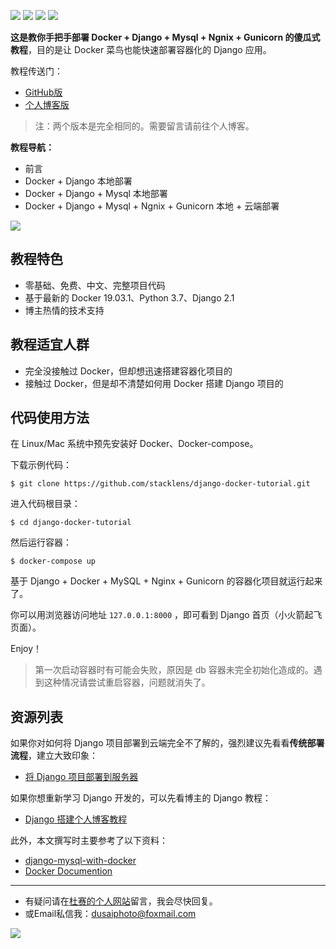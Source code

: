 [![](https://img.shields.io/badge/docker-19.03.1-blue)](https://getbootstrap.com/docs/4.1/getting-started/introduction/)
[![](https://img.shields.io/badge/python-3.7-orange.svg)](https://www.python.org/downloads/release/python-370/)
[![](https://img.shields.io/badge/django-2.2-green.svg)](https://docs.djangoproject.com/en/2.1/releases/2.1/)
[![](https://img.shields.io/badge/license-MIT-000000.svg)](https://opensource.org/licenses/MIT)

**这是教你手把手部署 Docker + Django + Mysql + Ngnix + Gunicorn 的傻瓜式教程**，目的是让 Docker 菜鸟也能快速部署容器化的 Django 应用。

教程传送门：

- [GitHub版](https://github.com/stacklens/django-docker-tutorial)
- [个人博客版](https://www.dusaiphoto.com/article/detail/73)

> 注：两个版本是完全相同的。需要留言请前往个人博客。

**教程导航：**

- 前言
- Docker + Django 本地部署
- Docker + Django + Mysql 本地部署
- Docker + Django + Mysql + Ngnix + Gunicorn 本地 + 云端部署

![](https://www.dusaiphoto.com/media/image/image_source/20190928/reduce_docker_small.jpg)

## 教程特色

- 零基础、免费、中文、完整项目代码
- 基于最新的 Docker 19.03.1、Python 3.7、Django 2.1
- 博主热情的技术支持

## 教程适宜人群

- 完全没接触过 Docker，但却想迅速搭建容器化项目的
- 接触过 Docker，但是却不清楚如何用 Docker 搭建 Django 项目的

## 代码使用方法

在 Linux/Mac 系统中预先安装好 Docker、Docker-compose。

下载示例代码：

```shel
$ git clone https://github.com/stacklens/django-docker-tutorial.git
```

进入代码根目录：

```shell
$ cd django-docker-tutorial
```

然后运行容器：

```shell
$ docker-compose up
```

基于 Django + Docker + MySQL + Nginx + Gunicorn 的容器化项目就运行起来了。

你可以用浏览器访问地址 `127.0.0.1:8000` ，即可看到 Django 首页（小火箭起飞页面）。

Enjoy！

> 第一次启动容器时有可能会失败，原因是 db 容器未完全初始化造成的。遇到这种情况请尝试重启容器，问题就消失了。

## 资源列表

如果你对如何将 Django 项目部署到云端完全不了解的，强烈建议先看看**传统部署流程**，建立大致印象：

- [将 Django 项目部署到服务器](https://www.dusaiphoto.com/article/detail/71/)

如果你想重新学习 Django 开发的，可以先看博主的 Django 教程：

- [Django 搭建个人博客教程](https://www.dusaiphoto.com/article/detail/2/)

此外，本文撰写时主要参考了以下资料：

- [django-mysql-with-docker](http://www.nisanthsojan.com/django-mysql-with-docker -a-step-by-step-guide-for-local-development-part-1/)
- [Docker Documention](https://docs.docker.com/)

------

- 有疑问请在[杜赛的个人网站](http://www.dusaiphoto.com)留言，我会尽快回复。
- 或Email私信我：dusaiphoto@foxmail.com

![](https://www.dusaiphoto.com/media/image/image_source/20190930/QR.jpg)